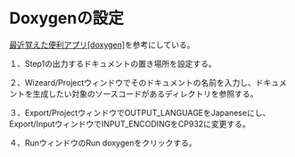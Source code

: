 # Doxygenの設定
[最近覚えた便利アプリ[doxygen]](https://qiita.com/wakaba130/items/faa6671bd5c954cb2d02#%E4%BD%BF%E3%81%84%E6%96%B9doxygen%E5%AE%9F%E8%A1%8C%E7%B7%A8)を参考にしている。

１、Step1の出力するドキュメントの置き場所を設定する。

２、Wizeard/Projectウィンドウでそのドキュメントの名前を入力し、ドキュメントを生成したい対象のソースコードがあるディレクトリを参照する。

３、Export/ProjectウィンドウでOUTPUT_LANGUAGEをJapaneseにし、Export/InputウィンドウでINPUT_ENCODINGをCP932に変更する。

４、RunウィンドウのRun doxygenをクリックする。
